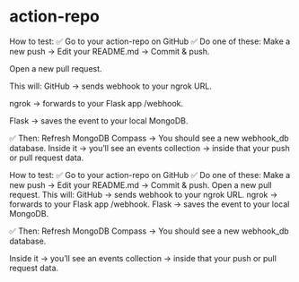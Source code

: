 # action-repo

 How to test:
✅ Go to your action-repo on GitHub
 ✅ Do one of these:
Make a new push → Edit your README.md → Commit & push.


Open a new pull request.


This will:
GitHub → sends webhook to your ngrok URL.


ngrok → forwards to your Flask app /webhook.


Flask → saves the event to your local MongoDB.


✅ Then:
Refresh MongoDB Compass → You should see a new webhook_db database.
Inside it → you’ll see an events collection → inside that your push or pull request data.

How to test:
✅ Go to your action-repo on GitHub
 ✅ Do one of these:
Make a new push → Edit your README.md → Commit & push.
Open a new pull request.
This will:
GitHub → sends webhook to your ngrok URL.
ngrok → forwards to your Flask app /webhook.
Flask → saves the event to your local MongoDB.

✅ Then:
Refresh MongoDB Compass → You should see a new webhook_db database.


Inside it → you’ll see an events collection → inside that your push or pull request data.


